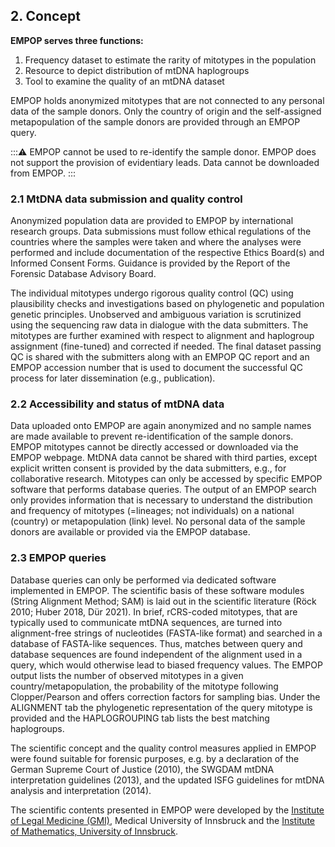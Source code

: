## 2. Concept

**EMPOP serves three functions:**

1)	Frequency dataset to estimate the rarity of mitotypes in the population
2)	Resource to depict distribution of mtDNA haplogroups
3)	Tool to examine the quality of an mtDNA dataset

EMPOP holds anonymized mitotypes that are not connected to any personal data of the sample donors. Only the country of origin and the self-assigned metapopulation of the sample donors are provided through an EMPOP query.

:::⚠️
EMPOP cannot be used to re-identify the sample donor.
EMPOP does not support the provision of evidentiary leads. Data cannot be downloaded from EMPOP.
:::

### 2.1	 MtDNA data submission and quality control
Anonymized population data are provided to EMPOP by international research groups. Data submissions must follow ethical regulations of the countries where the samples were taken and where the analyses were performed and include documentation of the respective Ethics Board(s) and Informed Consent Forms. Guidance is provided by the Report of the Forensic Database Advisory Board. 

The individual mitotypes undergo rigorous quality control (QC) using plausibility checks and investigations based on phylogenetic and population genetic principles. Unobserved and ambiguous variation is scrutinized using the sequencing raw data in dialogue with the data submitters. The mitotypes are further examined with respect to alignment and haplogroup assignment (fine-tuned) and corrected if needed. The final dataset passing QC is shared with the submitters along with an EMPOP QC report and an EMPOP accession number that is used to document the successful QC process for later dissemination (e.g., publication).

### 2.2	 Accessibility and status of mtDNA data
Data uploaded onto EMPOP are again anonymized and no sample names are made available to prevent re-identification of the sample donors. EMPOP mitotypes cannot be directly accessed or downloaded via the EMPOP webpage. MtDNA data cannot be shared with third parties, except explicit written consent is provided by the data submitters, e.g., for collaborative research. Mitotypes can only be accessed by specific EMPOP software that performs database queries. The output of an EMPOP search only provides information that is necessary to understand the distribution and frequency of mitotypes (=lineages; not individuals) on a national (country) or metapopulation (link) level. No personal data of the sample donors are available or provided via the EMPOP database.

### 2.3	 EMPOP queries
Database queries can only be performed via dedicated software implemented in EMPOP. The scientific basis of these software modules (String Alignment Method; SAM) is laid out in the scientific literature (Röck 2010; Huber 2018, Dür 2021). In brief, rCRS-coded mitotypes, that are typically used to communicate mtDNA sequences, are turned into alignment-free strings of nucleotides (FASTA-like format) and searched in a database of FASTA-like sequences. Thus, matches between query and database sequences are found independent of the alignment used in a query, which would otherwise lead to biased frequency values. The EMPOP output lists the number of observed mitotypes in a given country/metapopulation, the probability of the mitotype following Clopper/Pearson and offers correction factors for sampling bias.
Under the ALIGNMENT tab the phylogenetic representation of the query mitotype is provided and the HAPLOGROUPING tab lists the best matching haplogroups.

The scientific concept and the quality control measures applied in EMPOP were found suitable for forensic purposes, e.g. by a declaration of the German Supreme Court of Justice (2010), the SWGDAM mtDNA interpretation guidelines (2013), and the updated ISFG guidelines for mtDNA analysis and interpretation (2014).


The scientific contents presented in EMPOP were developed by the
[Institute of Legal Medicine (GMI)](http://www.gmi.eu), Medical
University of Innsbruck and the [Institute of Mathematics, University of
Innsbruck](http://www.uibk.ac.at/mathematik/index.html.de).
